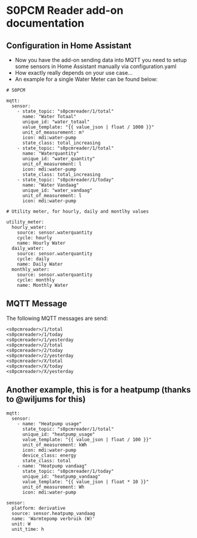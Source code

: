 # S0PCM Reader add-on documentation

## Configuration in Home Assistant

* Now you have the add-on sending data into MQTT you need to setup some sensors in Home Assistant manually via configuration.yaml
* How exactly really depends on your use case...
* An example for a single Water Meter can be found below:

```
# S0PCM

mqtt:
  sensor:
    - state_topic: "s0pcmreader/1/total"
      name: "Water Totaal"
      unique_id: "water_totaal"
      value_template: "{{ value_json | float / 1000 }}"
      unit_of_measurement: m³
      icon: mdi:water-pump
      state_class: total_increasing
    - state_topic: "s0pcmreader/1/total"
      name: "Waterquantity"
      unique_id: "water_quantity"
      unit_of_measurement: l
      icon: mdi:water-pump
      state_class: total_increasing
    - state_topic: "s0pcmreader/1/today"
      name: "Water Vandaag"
      unique_id: "water_vandaag"
      unit_of_measurement: l
      icon: mdi:water-pump

# Utility meter, for hourly, daily and montlhy values

utility_meter:
  hourly_water:
    source: sensor.waterquantity
    cycle: hourly
    name: Hourly Water
  daily_water:
    source: sensor.waterquantity
    cycle: daily
    name: Daily Water
  monthly_water:
    source: sensor.waterquantity
    cycle: monthly
    name: Monthly Water

```
## MQTT Message
The following MQTT messages are send:

```
<s0pcmreader>/1/total
<s0pcmreader>/1/today
<s0pcmreader>/1/yesterday
<s0pcmreader>/2/total
<s0pcmreader>/2/today
<s0pcmreader>/2/yesterday
<s0pcmreader>/X/total
<s0pcmreader>/X/today
<s0pcmreader>/X/yesterday
```

## Another example, this is for a heatpump (thanks to @wiljums for this)

```
mqtt:
  sensor:
    - name: "Heatpump usage"
      state_topic: "s0pcmreader/1/total"
      unique_id: "heatpump_usage"
      value_template: "{{ value_json | float / 100 }}"
      unit_of_measurement: kWh
      icon: mdi:water-pump
      device_class: energy
      state_class: total
    - name: "Heatpump vandaag"
      state_topic: "s0pcmreader/1/today"
      unique_id: "heatpump_vandaag"
      value_template: "{{ value_json | float * 10 }}"
      unit_of_measurement: Wh
      icon: mdi:water-pump

sensor:  
  platform: derivative
  source: sensor.heatpump_vandaag
  name: 'Warmtepomp verbruik (W)'
  unit: W
  unit_time: h

```